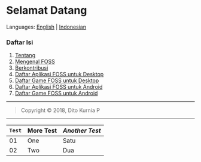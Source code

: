 # Selamat Datang
Languages: [English](https://github.com/ditokp/Tes_Repositori/blob/master/HOME.md) | [Indonesian](https://github.com/ditokp/Tes_Repositori/blob/master/README.md)

### Daftar Isi
1. [Tentang](https://github.com/ditokp/Tes_Repositori/blob/master/Tentang.md)
2. [Mengenal FOSS]()
3. [Berkontribusi](https://github.com/ditokp/Tes_Repositori/blob/master/Berkontribusi.md)
4. [Daftar Aplikasi FOSS untuk Desktop]()
5. [Daftar Game FOSS untuk Desktop]()
6. [Daftar Aplikasi FOSS untuk Android]()
7. [Daftar Game FOSS untuk Android]()

_________________________________________________
> Copyright © 2018, Dito Kurnia P
_________________________________________________

`Test` | **More Test** | *Another Test*
--- | --- | ---
01 | One | Satu
02 | Two | Dua
